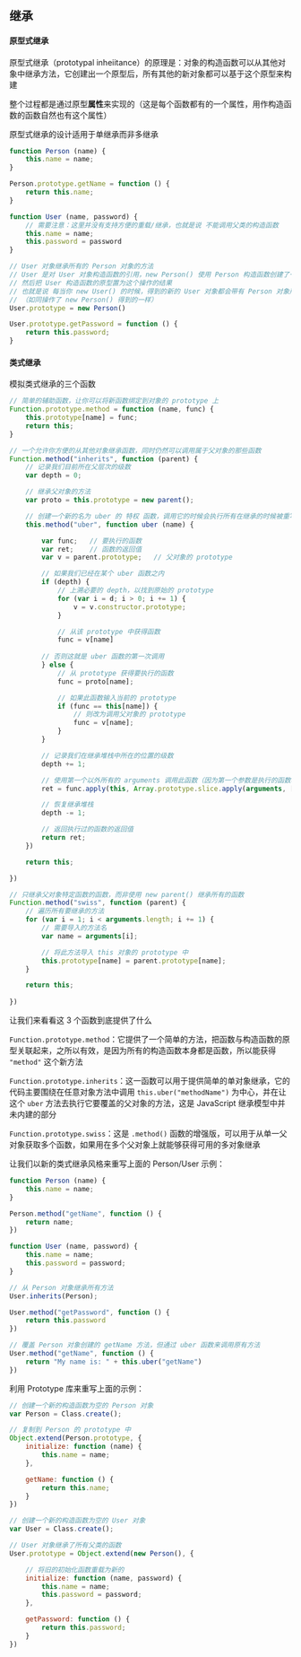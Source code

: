 ## 继承

#### 原型式继承

原型式继承（prototypal inheiitance）的原理是：对象的构造函数可以从其他对象中继承方法，它创建出一个原型后，所有其他的新对象都可以基于这个原型来构建

整个过程都是通过原型**属性**来实现的（这是每个函数都有的一个属性，用作构造函数的函数自然也有这个属性）

原型式继承的设计适用于单继承而非多继承

```js
function Person (name) {
    this.name = name;
}

Person.prototype.getName = function () {
    return this.name;
}

function User (name, password) {
    // 需要注意：这里并没有支持方便的重载/继承，也就是说 不能调用父类的构造函数
    this.name = name;
    this.password = password
}

// User 对象继承所有的 Person 对象的方法
// User 是对 User 对象构造函数的引用，new Person() 使用 Person 构造函数创建了一个新的 Person 对象的方法
// 然后把 User 构造函数的原型置为这个操作的结果
// 也就是说 每当你 new User() 的时候，得到的新的 User 对象都会带有 Person 对象所有的方法
// （如同操作了 new Person() 得到的一样）
User.prototype = new Person()

User.prototype.getPassword = function () {
    return this.password;
}

```


#### 类式继承

模拟类式继承的三个函数

```js
// 简单的辅助函数，让你可以将新函数绑定到对象的 prototype 上
Function.prototype.method = function (name, func) {
    this.prototype[name] = func;
    return this;
}

// 一个允许你方便的从其他对象继承函数，同时仍然可以调用属于父对象的那些函数
Function.method("inherits", function (parent) {
    // 记录我们目前所在父层次的级数
    var depth = 0;

    // 继承父对象的方法
    var proto = this.prototype = new parent();

    // 创建一个新的名为 uber 的 特权 函数，调用它的时候会执行所有在继承的时候被重写的函数
    this.method("uber", function uber (name) {

        var func;   // 要执行的函数
        var ret;    // 函数的返回值
        var v = parent.prototype;   // 父对象的 prototype

        // 如果我们已经在某个 uber 函数之内
        if (depth) {
            // 上溯必要的 depth，以找到原始的 prototype
            for (var i = d; i > 0; i += 1) {
                v = v.constructor.prototype;
            }

            // 从该 prototype 中获得函数
            func = v[name]
        
        // 否则这就是 uber 函数的第一次调用
        } else {
            // 从 prototype 获得要执行的函数
            func = proto[name];

            // 如果此函数输入当前的 prototype
            if (func == this[name]) {
                // 则改为调用父对象的 prototype
                func = v[name];
            }
        }

        // 记录我们在继承堆栈中所在的位置的级数
        depth += 1;

        // 使用第一个以外所有的 arguments 调用此函数（因为第一个参数是执行的函数名）
        ret = func.apply(this, Array.prototype.slice.apply(arguments, [1]));

        // 恢复继承堆栈
        depth -= 1;

        // 返回执行过的函数的返回值
        return ret;
    })

    return this;

})

// 只继承父对象特定函数的函数，而非使用 new parent() 继承所有的函数
Function.method("swiss", function (parent) {
    // 遍历所有要继承的方法
    for (var i = 1; i < arguments.length; i += 1) {
        // 需要导入的方法名
        var name = arguments[i];

        // 将此方法导入 this 对象的 prototype 中
        this.prototype[name] = parent.prototype[name];
    }

    return this;
    
})
```

让我们来看看这 3 个函数到底提供了什么

```Function.prototype.method```：它提供了一个简单的方法，把函数与构造函数的原型关联起来，之所以有效，是因为所有的构造函数本身都是函数，所以能获得 ```"method"``` 这个新方法

```Function.prototype.inherits```：这一函数可以用于提供简单的单对象继承，它的代码主要围绕在任意对象方法中调用 ```this.uber("methodName")``` 为中心，并在让这个 ```uber``` 方法去执行它要覆盖的父对象的方法，这是 JavaScript 继承模型中并未内建的部分

```Function.prototype.swiss```：这是 ```.method()``` 函数的增强版，可以用于从单一父对象获取多个函数，如果用在多个父对象上就能够获得可用的多对象继承

让我们以新的类式继承风格来重写上面的 Person/User 示例：

```js
function Person (name) {
    this.name = name;
}

Person.method("getName", function () {
    return name;
})

function User (name, password) {
    this.name = name;
    this.password = password;
}

// 从 Person 对象继承所有方法
User.inherits(Person);

User.method("getPassword", function () {
    return this.password
})

// 覆盖 Person 对象创建的 getName 方法，但通过 uber 函数来调用原有方法
User.method("getName", function () {
    return "My name is: " + this.uber("getName") 
})
```

利用 Prototype 库来重写上面的示例：

```js
// 创建一个新的构造函数为空的 Person 对象
var Person = Class.create();

// 复制到 Person 的 prototype 中
Object.extend(Person.prototype, {
    initialize: function (name) {
        this.name = name;
    },

    getName: function () {
        return this.name;
    }
})

// 创建一个新的构造函数为空的 User 对象
var User = Class.create();

// User 对象继承了所有父类的函数
User.prototype = Object.extend(new Person(), {

    // 将旧的初始化函数重载为新的
    initialize: function (name, password) {
        this.name = name;
        this.password = password;
    },

    getPassword: function () {
        return this.password;
    }
})
```